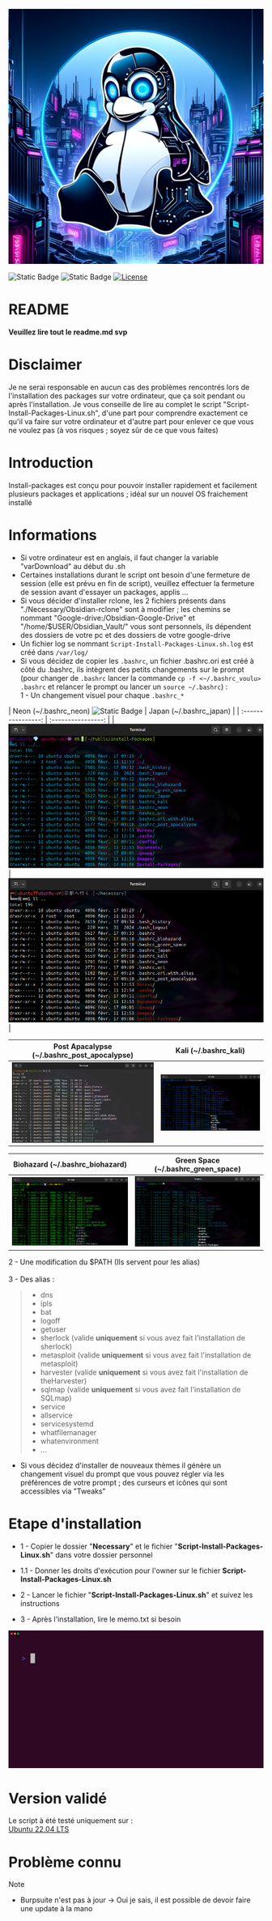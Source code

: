 ![image](./Necessary/Images/Linux.png)  

![Static Badge](https://img.shields.io/badge/Ubuntu-22.04-300A25)
![Static Badge](https://img.shields.io/badge/Install-Packages-cyan)
[![License](https://img.shields.io/github/license/Quirky1869/Install-Packages?color=8A2BE2)](https://github.com/Quirky1869/Install-Packages/blob/python/LICENSE)

# README

**Veuillez lire tout le readme.md svp**  

# Disclaimer

Je ne serai responsable en aucun cas des problèmes rencontrés lors de l'installation des packages sur votre ordinateur, que ça soit pendant ou après l'installation. Je vous conseille de lire au complet le script "Script-Install-Packages-Linux.sh", d'une part pour comprendre exactement ce qu'il va faire sur votre ordinateur et d'autre part pour enlever ce que vous ne voulez pas (à vos risques ; soyez sûr de ce que vous faites)  

# Introduction

Install-packages est conçu pour pouvoir installer rapidement et facilement plusieurs packages et applications ; idéal sur un nouvel OS fraichement installé  

# Informations

- Si votre ordinateur est en anglais, il faut changer la variable "varDownload" au début du .sh
- Certaines installations durant le script ont besoin d'une fermeture de session (elle est prévu en fin de script), veuillez effectuer la fermeture de session avant d'essayer un packages, applis ...
- Si vous décider d'installer rclone, les 2 fichiers présents dans "./Necessary/Obsidian-rclone" sont à modifier ; les chemins se nommant "Google-drive:/Obsidian-Google-Drive" et "/home/$USER/Obsidian_Vault/" vous sont personnels, ils dépendent des dossiers de votre pc et des dossiers de votre google-drive
- Un fichier log se nommant `Script-Install-Packages-Linux.sh.log` est créé dans `/var/log/`
- Si vous décidez de copier les `.bashrc`, un fichier .bashrc.ori est créé à côté du .bashrc, ils intègrent des petits changements sur le prompt (pour changer de `.bashrc` lancer la commande `cp -f <~/.bashrc_voulu> .bashrc` et relancer le prompt ou lancer un `source ~/.bashrc`) :<br>
1 - Un changement visuel pour chaque `.bashrc_*`<br>  

| Neon (~/.bashrc_neon) ![Static Badge](https://img.shields.io/badge/Neon-Terminal-cyan)
 | Japan (~/.bashrc_japan) |
| :----------------: | :----------------: |
| ![Neon](./Necessary/Images/Neon.png) | ![Japan](./Necessary/Images/japan.png)|

| Post Apacalypse (~/.bashrc_post_apocalypse) | Kali (~/.bashrc_kali) |
| :----------------: | :----------------: |
| ![Post-Apacalypse](./Necessary/Images/post-apocalypse.png) | ![Kali](./Necessary/Images/kali.png)|

| Biohazard (~/.bashrc_biohazard) | Green Space (~/.bashrc_green_space) |
| :----------------: | :----------------: |
| ![Biohazard](./Necessary/Images/biohazard.png) | ![Green-Space](./Necessary/Images/green-space.png)|

2 - Une modification du $PATH (Ils servent pour les alias)<br>  
3 - Des alias :
>- dns  
>- ipls  
>- bat  
>- logoff  
>- getuser  
>- sherlock (valide **uniquement** si vous avez fait l'installation de sherlock)  
>- metasploit (valide **uniquement** si vous avez fait l'installation de metasploit)  
>- harvester (valide **uniquement** si vous avez fait l'installation de theHarvester)  
>- sqlmap (valide **uniquement** si vous avez fait l'installation de SQLmap)  
>- service  
>- allservice  
>- servicesystemd  
>- whatfilemanager  
>- whatenvironment  
>- ...  



- Si vous décidez d'installer de nouveaux thèmes il génère un changement visuel du prompt que vous pouvez régler via les préférences de votre prompt ; des curseurs et icônes qui sont accessibles via "Tweaks"

# Etape d'installation

- 1 - Copier le dossier "**Necessary**" et le fichier "**Script-Install-Packages-Linux.sh**" dans votre dossier personnel

- 1.1 - Donner les droits d'exécution pour l'owner sur le fichier **Script-Install-Packages-Linux.sh**

- 2 - Lancer le fichier "**Script-Install-Packages-Linux.sh**" et suivez les instructions

- 3 - Après l'installation, lire le memo.txt si besoin

![vhs tape run](Necessary/Gif/install-packages-ubuntu.gif)  

# Version validé

Le script à été testé uniquement sur :  
[Ubuntu 22.04 LTS](https://releases.ubuntu.com/jammy/)  

# Problème connu
> [!NOTE]
> - Burpsuite n'est pas à jour -> Oui je sais, il est possible de devoir faire une update à la mano

